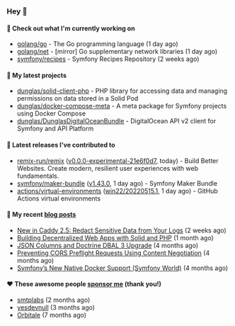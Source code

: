 ### Hey 👋

#### 👷 Check out what I'm currently working on

- [golang/go](https://github.com/golang/go) - The Go programming language (1 day ago)
- [golang/net](https://github.com/golang/net) - [mirror] Go supplementary network libraries (1 day ago)
- [symfony/recipes](https://github.com/symfony/recipes) - Symfony Recipes Repository (2 weeks ago)

#### 🌱 My latest projects

- [dunglas/solid-client-php](https://github.com/dunglas/solid-client-php) - PHP library for accessing data and managing permissions on data stored in a Solid Pod
- [dunglas/docker-compose-meta](https://github.com/dunglas/docker-compose-meta) - A meta package for Symfony projects using Docker Compose
- [dunglas/DunglasDigitalOceanBundle](https://github.com/dunglas/DunglasDigitalOceanBundle) - DigitalOcean API v2 client for Symfony and API Platform

#### 🔭 Latest releases I've contributed to

- [remix-run/remix](https://github.com/remix-run/remix) ([v0.0.0-experimental-21e6f0d7](https://github.com/remix-run/remix/releases/tag/v0.0.0-experimental-21e6f0d7), today) - Build Better Websites. Create modern, resilient user experiences with web fundamentals.
- [symfony/maker-bundle](https://github.com/symfony/maker-bundle) ([v1.43.0](https://github.com/symfony/maker-bundle/releases/tag/v1.43.0), 1 day ago) - Symfony Maker Bundle
- [actions/virtual-environments](https://github.com/actions/virtual-environments) ([win22/20220515.1](https://github.com/actions/virtual-environments/releases/tag/win22%2F20220515.1), 1 day ago) - GitHub Actions virtual environments

#### 📜 My recent [blog posts](https://dunglas.fr)

- [New in Caddy 2.5: Redact Sensitive Data from Your Logs](https://dunglas.fr/2022/04/caddy-logging-security-improvements/) (2 weeks ago)
- [Building Decentralized Web Apps with Solid and PHP](https://dunglas.fr/2022/04/building-decentralized-web-apps-with-solid-and-php/) (1 month ago)
- [JSON Columns and Doctrine DBAL 3 Upgrade](https://dunglas.fr/2022/01/json-columns-and-doctrine-dbal-3-upgrade/) (4 months ago)
- [Preventing CORS Preflight Requests Using Content Negotiation](https://dunglas.fr/2022/01/preventing-cors-preflight-requests-using-content-negotiation/) (4 months ago)
- [Symfony’s New Native Docker Support (Symfony World)](https://dunglas.fr/2021/12/symfonys-new-native-docker-support-symfony-world/) (4 months ago)

#### ❤️ These awesome people [sponsor me](https://github.com/sponsors/dunglas) (thank you!)

- [smtplabs](https://github.com/smtplabs) (2 months ago)
- [yesdevnull](https://github.com/yesdevnull) (3 months ago)
- [Orbitale](https://github.com/Orbitale) (7 months ago)
